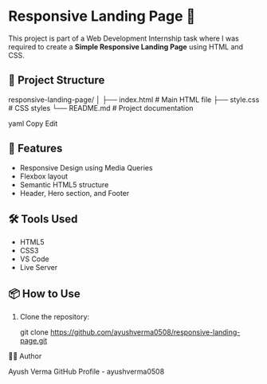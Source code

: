 # Responsive Landing Page 🚀

This project is part of a Web Development Internship task where I was required to create a **Simple Responsive Landing Page** using HTML and CSS.

## 📁 Project Structure

responsive-landing-page/
│
├── index.html # Main HTML file
├── style.css # CSS styles
└── README.md # Project documentation

yaml
Copy
Edit

## 📌 Features

- Responsive Design using Media Queries
- Flexbox layout
- Semantic HTML5 structure
- Header, Hero section, and Footer

## 🛠️ Tools Used

- HTML5  
- CSS3  
- VS Code  
- Live Server  

## 📦 How to Use

1. Clone the repository:

   git clone https://github.com/ayushverma0508/responsive-landing-page.git

🙋‍♂️ Author

Ayush Verma
GitHub Profile - ayushverma0508